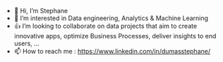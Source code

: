 - 👋 Hi, I’m Stephane
- 👀 I’m interested in Data engineering, Analytics & Machine Learning
- 👍 I’m looking to collaborate on data projects that aim to create innovative apps, optimize Business Processes, deliver insights to end users, ...
- 📫 How to reach me : https://www.linkedin.com/in/dumasstephane/

<!---
Stephd91/Stephd91 is a ✨ special ✨ repository because its `README.md` (this file) appears on your GitHub profile.
You can click the Preview link to take a look at your changes.
--->
